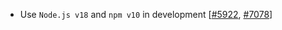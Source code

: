  - Use `Node.js v18` and `npm v10` in development [[#5922](https://github.com/plotly/plotly.js/pull/5922), [#7078](https://github.com/plotly/plotly.js/pull/7078)]
 